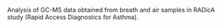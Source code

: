 Analysis of GC-MS data obtained from breath and air samples in RADicA study (Rapid Access Diagnostics for Asthma). 
